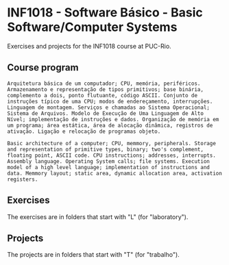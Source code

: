 INF1018 - Software Básico - Basic Software/Computer Systems
===========================================================

Exercises and projects for the INF1018 course at PUC-Rio.

Course program
--------------

    Arquitetura básica de um computador; CPU, memória, periféricos. Armazenamento e representação de tipos primitivos; base binária, complemento a dois, ponto flutuante, código ASCII. Conjunto de instruções típico de uma CPU; modos de endereçamento, interrupções. Linguagem de montagem. Serviços e chamadas ao Sistema Operacional; Sistema de Arquivos. Modelo de Execução de Uma Linguagem de Alto Nível; implementação de instruções e dados. Organização de memória em um programa; área estática, área de alocação dinâmica, registros de ativação. Ligação e relocação de programas objeto.

    Basic architecture of a computer; CPU, memmory, peripherals. Storage and representation of primitive types, binary; two's complement, floating point, ASCII code. CPU instructions; addresses, interrupts. Assembly language. Operating System calls; file systems. Execution model of a high level language; implementation of instructions and data. Memmory layout; static area, dynamic allocation area, activation registers.


Exercises
---------

The exercises are in folders that start with "L" (for "laboratory").


Projects
--------

The projects are in folders that start with "T" (for "trabalho").

